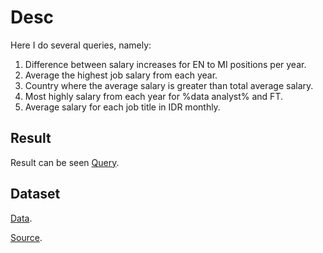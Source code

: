# Desc
Here I do several queries, namely:
1. Difference between salary increases for EN to MI positions per year.
2. Average the highest job salary from each year.
3. Country where the average salary is greater than total average salary.
4. Most highly salary from each year for %data analyst% and FT.
5. Average salary for each job title in IDR monthly.

## Result
Result can be seen [Query](https://github.com/mhaffizhhh/query1/blob/main/jawaban.sql).

## Dataset
[Data](https://github.com/mhaffizhhh/query1/blob/main/ds_salaries.csv).

[Source](https://www.kaggle.com/datasets/ruchi798/data-science-job-salaries).
